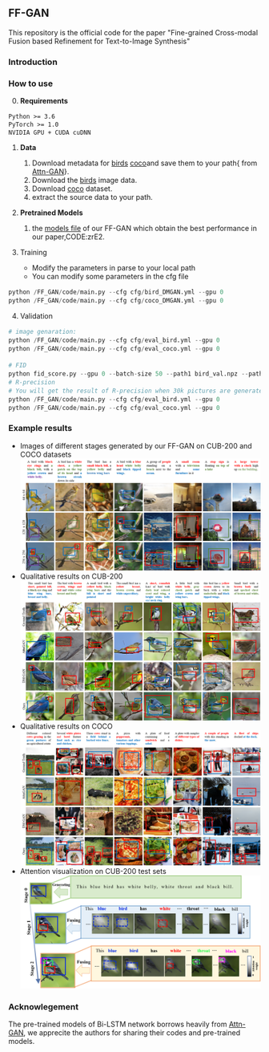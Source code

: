 ## FF-GAN

This repository is the official code for the paper "Fine-grained Cross-modal Fusion based Refinement for Text-to-Image Synthesis" 

### Introduction

### How to use

0. **Requirements** 

```
Python >= 3.6
PyTorch >= 1.0
NVIDIA GPU + CUDA cuDNN
```

1. **Data** 
   1. Download metadata for [birds](https://drive.google.com/open?id=1O_LtUP9sch09QH3s_EBAgLEctBQ5JBSJ) [coco](https://drive.google.com/open?id=1rSnbIGNDGZeHlsUlLdahj0RJ9oo6lgH9)and save them to your path{ from [Attn-GAN](https://github.com/taoxugit/AttnGAN)}.
   2. Download the [birds](http://www.vision.caltech.edu/visipedia/CUB-200-2011.html) image data.
   3. Download [coco](http://cocodataset.org/#download) dataset.
   4. extract the source data to your path.

2. **Pretrained Models**
   1. the [models file](https://pan.baidu.com/s/1-V2Mp0wmX_tQxl6mOtnKpw) of our FF-GAN which obtain the best performance in our paper,CODE:zrE2.

3. Training 
   * Modify the parameters in parse to your local path
   * You can modify some parameters in the cfg file

```python
python /FF_GAN/code/main.py --cfg cfg/bird_DMGAN.yml --gpu 0
python /FF_GAN/code/main.py --cfg cfg/coco_DMGAN.yml --gpu 0
```


4. Validation

```python
# image genaration:
python /FF_GAN/code/main.py --cfg cfg/eval_bird.yml --gpu 0
python /FF_GAN/code/main.py --cfg cfg/eval_coco.yml --gpu 0

# FID
python fid_score.py --gpu 0 --batch-size 50 --path1 bird_val.npz --path2 your generated picture path
# R-precision
# You will get the result of R-precision when 30k pictures are generated
python /FF_GAN/code/main.py --cfg cfg/eval_bird.yml --gpu 0
python /FF_GAN/code/main.py --cfg cfg/eval_coco.yml --gpu 0

```
### Example results

* Images of different stages generated by our FF-GAN on CUB-200 and COCO datasets
![Figure_resolution](https://github.com/haoranhfut/FF-GAN/blob/main/code/fig/bird_resolution_box_final.png?raw=true)
* Qualitative results on CUB-200
![Figure_bird](https://github.com/haoranhfut/FF-GAN/blob/main/code/fig/figure_bird_coco.png?raw=true)
* Qualitative results on COCO
![Figure_coco](https://github.com/haoranhfut/FF-GAN/blob/main/code/fig/figure_coco_box.png?raw=true)
* Attention visualization on CUB-200 test sets
![Atten](https://github.com/haoranhfut/FF-GAN/blob/main/code/fig/attention_map.png?raw=true)


### Acknowlegement
The pre-trained models of Bi-LSTM network borrows heavily from [Attn-GAN](https://github.com/taoxugit/AttnGAN), we apprecite the authors for sharing their codes and pre-trained models.

